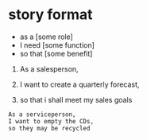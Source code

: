 # story format

- as a [some role]
- I need [some function]
- so that [some benefit]

1. As a salesperson,

2. I want to create a quarterly forecast,

3. so that i shall meet my sales goals


```shell
As a serviceperson,
I want to empty the CDs,
so they may be recycled
```
